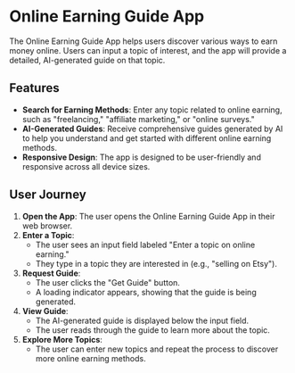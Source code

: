 # Online Earning Guide App

The Online Earning Guide App helps users discover various ways to earn money online. Users can input a topic of interest, and the app will provide a detailed, AI-generated guide on that topic.

## Features

- **Search for Earning Methods**: Enter any topic related to online earning, such as "freelancing," "affiliate marketing," or "online surveys."
- **AI-Generated Guides**: Receive comprehensive guides generated by AI to help you understand and get started with different online earning methods.
- **Responsive Design**: The app is designed to be user-friendly and responsive across all device sizes.

## User Journey

1. **Open the App**: The user opens the Online Earning Guide App in their web browser.
2. **Enter a Topic**:
   - The user sees an input field labeled "Enter a topic on online earning."
   - They type in a topic they are interested in (e.g., "selling on Etsy").
3. **Request Guide**:
   - The user clicks the "Get Guide" button.
   - A loading indicator appears, showing that the guide is being generated.
4. **View Guide**:
   - The AI-generated guide is displayed below the input field.
   - The user reads through the guide to learn more about the topic.
5. **Explore More Topics**:
   - The user can enter new topics and repeat the process to discover more online earning methods.